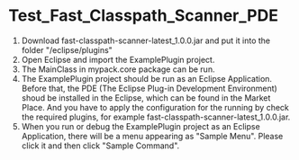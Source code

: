 # Test_Fast_Classpath_Scanner_PDE
1. Download fast-classpath-scanner-latest_1.0.0.jar and put it into the folder "/eclipse/plugins"
2. Open Eclipse and import the ExamplePlugin project.
3. The MainClass in mypack.core package can be run.
4. The ExamplePlugin project should be run as an Eclipse Application. 
   Before that, the PDE (The Eclipse Plug-in Development Environment) shoud be installed in the Eclipse, which can be found in the Market Place. And you have to apply the configuration for the running by check the required plugins, for example fast-classpath-scanner-latest_1.0.0.jar.
5. When you run or debug the ExamplePlugin project as an Eclipse Application, there will be a menu appearing as "Sample Menu". Please click it and then click "Sample Command".
